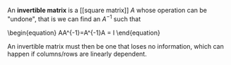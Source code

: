 An **invertible matrix** is a [[square matrix]] $A$ whose operation can be "undone", that is we can find an $A^{-1}$ such that

\begin{equation}
AA\^{-1}=A\^{-1}A = I
\end{equation}

An invertible matrix must then be one that loses no information, which can happen if columns/rows are linearly dependent.